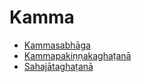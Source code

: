 # Kamma

* [Kammasabhāga](Kamma/Kammasabhaga.md)
* [Kammapakiṇṇakaghaṭanā](Kamma/Kammapakinnakaghatana.md)
* [Sahajātaghaṭanā](Kamma/Sahajataghatana.md)

